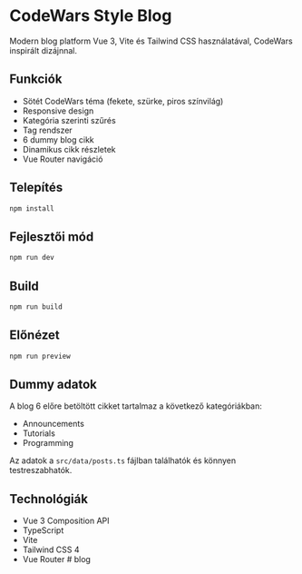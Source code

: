 # CodeWars Style Blog

Modern blog platform Vue 3, Vite és Tailwind CSS használatával, CodeWars inspirált dizájnnal.

## Funkciók

- Sötét CodeWars téma (fekete, szürke, piros színvilág)
- Responsive design
- Kategória szerinti szűrés
- Tag rendszer
- 6 dummy blog cikk
- Dinamikus cikk részletek
- Vue Router navigáció

## Telepítés

```bash
npm install
```

## Fejlesztői mód

```bash
npm run dev
```

## Build

```bash
npm run build
```

## Előnézet

```bash
npm run preview
```

## Dummy adatok

A blog 6 előre betöltött cikket tartalmaz a következő kategóriákban:
- Announcements
- Tutorials
- Programming

Az adatok a `src/data/posts.ts` fájlban találhatók és könnyen testreszabhatók.

## Technológiák

- Vue 3 Composition API
- TypeScript
- Vite
- Tailwind CSS 4
- Vue Router
#   b l o g  
 
